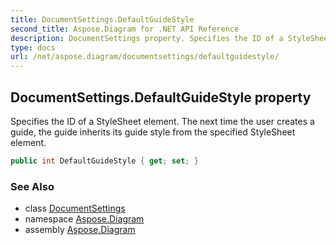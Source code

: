 ```yaml
---
title: DocumentSettings.DefaultGuideStyle
second_title: Aspose.Diagram for .NET API Reference
description: DocumentSettings property. Specifies the ID of a StyleSheet element. The next time the user creates a guide the guide inherits its guide style from the specified StyleSheet element
type: docs
url: /net/aspose.diagram/documentsettings/defaultguidestyle/
---
```

## DocumentSettings.DefaultGuideStyle property

Specifies the ID of a StyleSheet element. The next time the user creates a guide, the guide inherits its guide style from the specified StyleSheet element.

```csharp
public int DefaultGuideStyle { get; set; }
```

### See Also

* class [DocumentSettings](../)
* namespace [Aspose.Diagram](../../documentsettings/)
* assembly [Aspose.Diagram](../../../)


